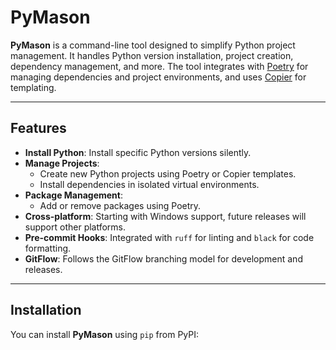 # PyMason

**PyMason** is a command-line tool designed to simplify Python project management. It handles Python version installation, project creation, dependency management, and more. The tool integrates with [Poetry](https://python-poetry.org/) for managing dependencies and project environments, and uses [Copier](https://copier.readthedocs.io/) for templating.

---

## Features

- **Install Python**: Install specific Python versions silently.
- **Manage Projects**:
  - Create new Python projects using Poetry or Copier templates.
  - Install dependencies in isolated virtual environments.
- **Package Management**:
  - Add or remove packages using Poetry.
- **Cross-platform**: Starting with Windows support, future releases will support other platforms.
- **Pre-commit Hooks**: Integrated with `ruff` for linting and `black` for code formatting.
- **GitFlow**: Follows the GitFlow branching model for development and releases.

---

## Installation

You can install **PyMason** using `pip` from PyPI:


